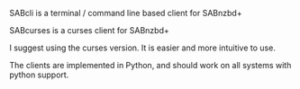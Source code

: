 SABcli is a terminal / command line based client for SABnzbd+

SABcurses is a curses client for SABnzbd+

I suggest using the curses version. It is easier and more intuitive to use.

The clients are implemented in Python, and should work on all systems with python support. 
